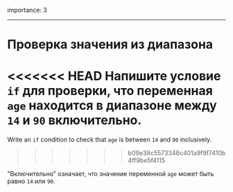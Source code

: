 importance: 3

---

# Проверка значения из диапазона

<<<<<<< HEAD
Напишите условие `if` для проверки, что переменная `age` находится в диапазоне между `14` и `90` включительно.
=======
Write an `if` condition to check that `age` is between `14` and `90` inclusively.
>>>>>>> b09e38c5573346c401a9f9f7410b4ff9be5f4115

"Включительно" означает, что значение переменной `age` может быть равно `14` или `90`.
